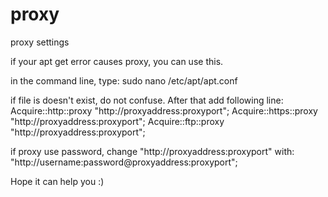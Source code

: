 # proxy
proxy settings

if your apt get error causes proxy, you can use this.

in the command line, type:
sudo nano /etc/apt/apt.conf

if file is doesn't exist, do not confuse. After that add following line:
Acquire::http::proxy "http://proxyaddress:proxyport";
Acquire::https::proxy "http://proxyaddress:proxyport";
Acquire::ftp::proxy "http://proxyaddress:proxyport";

if proxy use password, change "http://proxyaddress:proxyport" with:
"http://username:password@proxyaddress:proxyport";

Hope it can help you :)
